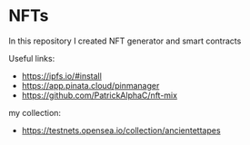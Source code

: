 # NFTs
In this repository I created NFT generator and smart contracts

Useful links:
- https://ipfs.io/#install
- https://app.pinata.cloud/pinmanager
- https://github.com/PatrickAlphaC/nft-mix 

my collection:
- https://testnets.opensea.io/collection/ancientettapes
